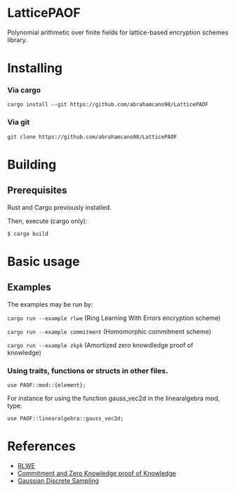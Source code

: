 # LatticePAOF
Polynomial arithmetic over finite fields for lattice-based encryption schemes library.

# Installing
### Via cargo
```
cargo install --git https://github.com/abrahamcano98/LatticePAOF
```
### Via git
```
git clone https://github.com/abrahamcano98/LatticePAOF
```


# Building
## Prerequisites
Rust and Cargo previously installed.

Then, execute (cargo only):
```
$ cargo build
```
# Basic usage
## Examples
The examples may be run by:

```cargo run --example rlwe``` (Ring Learning With Errors encryption scheme)

```cargo run --example commitment``` (Homomorphic commitment scheme)

```cargo run --example zkpk``` (Amortized zero knowdledge proof of knowledge)
### Using traits, functions or structs in other files.
```use PAOF::mod::{element};```

For instance for using the function gauss_vec2d in the linearalgebra mod, type:

```use PAOF::linearalgebra::gauss_vec2d;```
# References 
- [RLWE](https://eprint.iacr.org/2012/230.pdf)
- [Commitment and Zero Knowledge proof of Knowledge](https://eprint.iacr.org/2018/560.pdf)
- [Gaussian Discrete Sampling](https://www.sav.sk/journals/uploads/0212094402follat.pdf)


